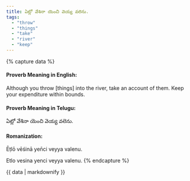 ```yaml
---
title: ఏట్లో వేశినా యెంచి వెయ్య వలెను.
tags:
  - "throw"
  - "things"
  - "take"
  - "river"
  - "keep"
---
```


{% capture data %}
#### Proverb Meaning in English:
Although you throw [things] into the river, take an account of them.
Keep your expenditure within bounds.

#### Proverb Meaning in Telugu:
ఏట్లో వేశినా యెంచి వెయ్య వలెను.

#### Romanization:
Ēṭlō vēśinā yen̄ci veyya valenu.

Etlo vesina yenci veyya valenu.
{% endcapture %}

{{ data | markdownify }}

